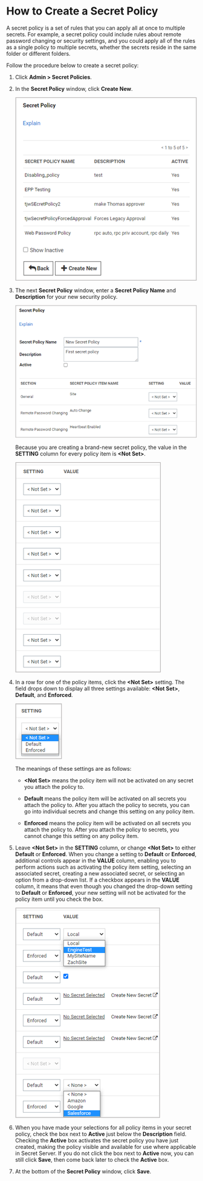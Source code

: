 [title]: # (How to Create a Secret Policy)
[tags]: # (create,security,policy,setting,enforced)
[priority]: # (1000)

# How to Create a Secret Policy

A secret policy is a set of rules that you can apply all at once to multiple secrets. For example, a secret policy could include rules about remote password changing or security settings, and you could apply all of the rules as a single policy to multiple secrets, whether the secrets reside in the same folder or different folders.

Follow the procedure below to create a secret policy:

1. Click **Admin \> Secret Policies**.

1. In the **Secret Policy** window, click **Create New**.

   ![image-secret-policy-create-new](images/secret-policy-create-new.png)

1. The next **Secret Policy** window, enter a **Secret Policy Name** and **Description** for your new security policy.

   ![image-secret-policy-name-description-table](images/secret-policy-name-description-table.png)

   Because you are creating a brand-new secret policy, the value in the **SETTING** column for every policy item is **\<Not Set\>**.

   ![image-security-items-not-set](images/security-items-not-set.png)

1. In a row for one of the policy items, click the **\<Not Set\>** setting. The field drops down to display all three settings available: **\<Not Set\>**, **Default**, and **Enforced**.

   ![image-policy-not-set-default-enforced](images/policy-not-set-default-enforced.png)

   The meanings of these settings are as follows:

   * **\<Not Set\>** means the policy item will not be activated on any secret you attach the policy to.

   * **Default** means the policy item will be activated on all secrets you attach the policy to. After you attach the policy to secrets, you can go into individual secrets and change this setting on any policy item.

   * **Enforced** means the policy item will be activated on all secrets you attach the policy to. After you attach the policy to secrets, you cannot change this setting on any policy item.

1. Leave **\<Not Set\>** in the **SETTING** column, or change **\<Not Set\>** to either **Default** or **Enforced**. When you change a setting to **Default** or **Enforced**, additional controls appear in the **VALUE** column, enabling you to perform actions such as activating the policy item setting, selecting an associated secret, creating a new associated secret, or selecting an option from a drop-down list. If a checkbox appears in the **VALUE** column, it means that even though you changed the drop-down setting to **Default** or **Enforced**, your new setting will not be activated for the policy item until you check the box.

   ![image-security-items-mixed2](images/security-items-mixed2.png)

1. When you have made your selections for all policy items in your secret policy, check the box next to **Active** just below the **Description** field. Checking the **Active** box activates the secret policy you have just created, making the policy visible and available for use where applicable in Secret Server. If you do not click the box next to **Active** now, you can still click **Save**, then come back later to check the **Active** box.

1. At the bottom of the **Secret Policy** window, click **Save**.
